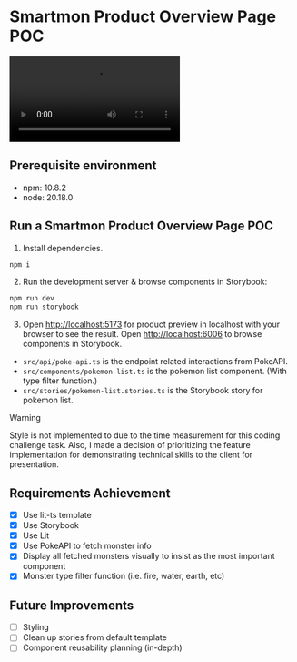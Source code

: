 # Smartmon Product Overview Page POC
![Smartmon product overview page demo, GIF image](./public/smartmon-demo.mov)

## Prerequisite environment
- npm: 10.8.2
- node: 20.18.0

## Run a Smartmon Product Overview Page POC
1. Install dependencies.

```bash
npm i
```

2. Run the development server & browse components in Storybook:

```bash
npm run dev
npm run storybook
```

3. Open [http://localhost:5173](http://localhost:5173) for product preview in localhost with your browser to see the result. Open [http://localhost:6006](http://localhost:6006) to browse components in Storybook.

- `src/api/poke-api.ts` is the endpoint related interactions from PokeAPI.
- `src/components/pokemon-list.ts` is the pokemon list component. (With type filter function.)
- `src/stories/pokemon-list.stories.ts` is the Storybook story for pokemon list.

> [!WARNING]
> Style is not implemented to due to the time measurement for this coding challenge task. Also, I made a decision of prioritizing the feature implementation for demonstrating technical skills to the client for presentation.

## Requirements Achievement
- [x] Use lit-ts template
- [x] Use Storybook
- [x] Use Lit
- [x] Use PokeAPI to fetch monster info
- [x] Display all fetched monsters visually to insist as the most important component
- [x] Monster type filter function (i.e. fire, water, earth, etc)

## Future Improvements
- [ ] Styling
- [ ] Clean up stories from default template
- [ ] Component reusability planning (in-depth)